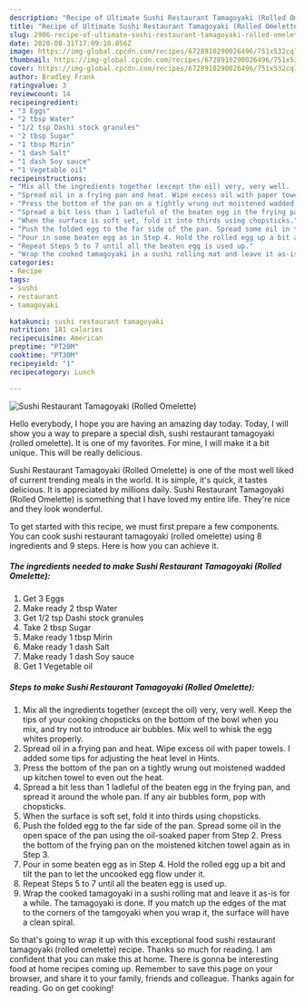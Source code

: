 ```yaml
---
description: "Recipe of Ultimate Sushi Restaurant Tamagoyaki (Rolled Omelette)"
title: "Recipe of Ultimate Sushi Restaurant Tamagoyaki (Rolled Omelette)"
slug: 2906-recipe-of-ultimate-sushi-restaurant-tamagoyaki-rolled-omelette
date: 2020-08-31T17:09:10.856Z
image: https://img-global.cpcdn.com/recipes/6728910290026496/751x532cq70/sushi-restaurant-tamagoyaki-rolled-omelette-recipe-main-photo.jpg
thumbnail: https://img-global.cpcdn.com/recipes/6728910290026496/751x532cq70/sushi-restaurant-tamagoyaki-rolled-omelette-recipe-main-photo.jpg
cover: https://img-global.cpcdn.com/recipes/6728910290026496/751x532cq70/sushi-restaurant-tamagoyaki-rolled-omelette-recipe-main-photo.jpg
author: Bradley Frank
ratingvalue: 3
reviewcount: 14
recipeingredient:
- "3 Eggs"
- "2 tbsp Water"
- "1/2 tsp Dashi stock granules"
- "2 tbsp Sugar"
- "1 tbsp Mirin"
- "1 dash Salt"
- "1 dash Soy sauce"
- "1 Vegetable oil"
recipeinstructions:
- "Mix all the ingredients together (except the oil) very, very well.  Keep the tips of your cooking chopsticks on the bottom of the bowl when you mix, and try not to introduce air bubbles. Mix well to whisk the egg whites properly."
- "Spread oil in a frying pan and heat. Wipe excess oil with paper towels. I added some tips for adjusting the heat level in Hints."
- "Press the bottom of the pan on a tightly wrung out moistened wadded up kitchen towel to even out the heat."
- "Spread a bit less than 1 ladleful of the beaten egg in the frying pan, and spread it around the whole pan. If any air bubbles form, pop with chopsticks."
- "When the surface is soft set, fold it into thirds using chopsticks."
- "Push the folded egg to the far side of the pan. Spread some oil in the open space of the pan using the oil-soaked paper from Step 2. Press the bottom of the frying pan on the moistened kitchen towel again as in Step 3."
- "Pour in some beaten egg as in Step 4. Hold the rolled egg up a bit and tilt the pan to let the uncooked egg flow under it."
- "Repeat Steps 5 to 7 until all the beaten egg is used up."
- "Wrap the cooked tamagoyaki in a sushi rolling mat and leave it as-is for a while. The tamagoyaki is done. If you match up the edges of the mat to the corners of the tamgoyaki when you wrap it, the surface will have a clean spiral."
categories:
- Recipe
tags:
- sushi
- restaurant
- tamagoyaki

katakunci: sushi restaurant tamagoyaki 
nutrition: 181 calories
recipecuisine: American
preptime: "PT20M"
cooktime: "PT30M"
recipeyield: "1"
recipecategory: Lunch

---
```



![Sushi Restaurant Tamagoyaki (Rolled Omelette)](https://img-global.cpcdn.com/recipes/6728910290026496/751x532cq70/sushi-restaurant-tamagoyaki-rolled-omelette-recipe-main-photo.jpg)

Hello everybody, I hope you are having an amazing day today. Today, I will show you a way to prepare a special dish, sushi restaurant tamagoyaki (rolled omelette). It is one of my favorites. For mine, I will make it a bit unique. This will be really delicious.



Sushi Restaurant Tamagoyaki (Rolled Omelette) is one of the most well liked of current trending meals in the world. It is simple, it's quick, it tastes delicious. It is appreciated by millions daily. Sushi Restaurant Tamagoyaki (Rolled Omelette) is something that I have loved my entire life. They're nice and they look wonderful.


To get started with this recipe, we must first prepare a few components. You can cook sushi restaurant tamagoyaki (rolled omelette) using 8 ingredients and 9 steps. Here is how you can achieve it.

<!--inarticleads1-->

##### The ingredients needed to make Sushi Restaurant Tamagoyaki (Rolled Omelette):

1. Get 3 Eggs
1. Make ready 2 tbsp Water
1. Get 1/2 tsp Dashi stock granules
1. Take 2 tbsp Sugar
1. Make ready 1 tbsp Mirin
1. Make ready 1 dash Salt
1. Make ready 1 dash Soy sauce
1. Get 1 Vegetable oil




<!--inarticleads2-->

##### Steps to make Sushi Restaurant Tamagoyaki (Rolled Omelette):

1. Mix all the ingredients together (except the oil) very, very well.  Keep the tips of your cooking chopsticks on the bottom of the bowl when you mix, and try not to introduce air bubbles. Mix well to whisk the egg whites properly.
1. Spread oil in a frying pan and heat. Wipe excess oil with paper towels. I added some tips for adjusting the heat level in Hints.
1. Press the bottom of the pan on a tightly wrung out moistened wadded up kitchen towel to even out the heat.
1. Spread a bit less than 1 ladleful of the beaten egg in the frying pan, and spread it around the whole pan. If any air bubbles form, pop with chopsticks.
1. When the surface is soft set, fold it into thirds using chopsticks.
1. Push the folded egg to the far side of the pan. Spread some oil in the open space of the pan using the oil-soaked paper from Step 2. Press the bottom of the frying pan on the moistened kitchen towel again as in Step 3.
1. Pour in some beaten egg as in Step 4. Hold the rolled egg up a bit and tilt the pan to let the uncooked egg flow under it.
1. Repeat Steps 5 to 7 until all the beaten egg is used up.
1. Wrap the cooked tamagoyaki in a sushi rolling mat and leave it as-is for a while. The tamagoyaki is done. If you match up the edges of the mat to the corners of the tamgoyaki when you wrap it, the surface will have a clean spiral.




So that's going to wrap it up with this exceptional food sushi restaurant tamagoyaki (rolled omelette) recipe. Thanks so much for reading. I am confident that you can make this at home. There is gonna be interesting food at home recipes coming up. Remember to save this page on your browser, and share it to your family, friends and colleague. Thanks again for reading. Go on get cooking!

